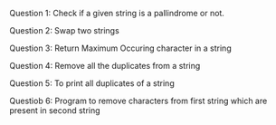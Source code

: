 Question 1: Check if a given string is a pallindrome or not.

Question 2: Swap two strings

Question 3: Return Maximum Occuring character in a string 

Question 4: Remove all the duplicates from a string

Question 5: To print all duplicates of a string

Questiob 6: Program to remove characters from first string which are present in second string